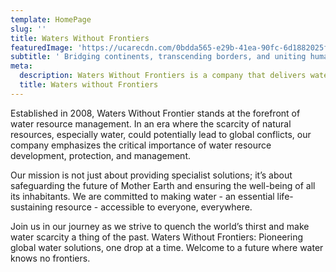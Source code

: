 ```yaml
---
template: HomePage
slug: ''
title: Waters Without Frontiers
featuredImage: 'https://ucarecdn.com/0bdda565-e29b-41ea-90fc-6d1882025f4b/'
subtitle: ' Bridging continents, transcending borders, and uniting humanity through the essential life-giving force of water.'
meta:
  description: Waters Without Frontiers is a company that delivers water solutions across the globe. They believe in a world where everyone has access to clean and safe water. Learn more about their mission and services.
  title: Waters without Frontiers
---
```


Established in 2008, Waters Without Frontier stands at the forefront of water resource management. In an era where the scarcity of natural resources, especially water, could potentially lead to global conflicts, our company emphasizes the critical importance of water resource development, protection, and management.

Our mission is not just about providing specialist solutions; it’s about safeguarding the future of Mother Earth and ensuring the well-being of all its inhabitants. We are committed to making water - an essential life-sustaining resource - accessible to everyone, everywhere.

Join us in our journey as we strive to quench the world’s thirst and make water scarcity a thing of the past. Waters Without Frontiers: Pioneering global water solutions, one drop at a time. Welcome to a future where water knows no frontiers.
